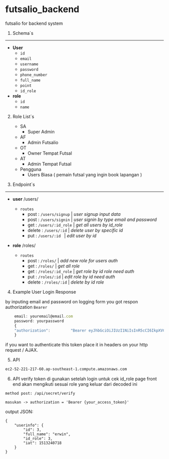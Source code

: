 # futsalio_backend
futsalio for backend system

1. Schema`s
---

- **User**
    - `id`
    - `email`
    - `username`
    - `password`
    - `phone_number`
    - `full_name`
    - `point`
    - `id_role`
- **role**
    - `id`
    - `name`

2. Role List`s
    - SA
        - Super Admin
    - AF
        - Admin Futsalio
    - OT
        - Owner Tempat Futsal
    - AT
        - Admin Tempat Futsal
    - Pengguna
        - Users Biasa ( pemain futsal yang ingin book lapangan )

3. Endpoint`s
---

- **user** /users/
    - `routes`
        - post  : `/users/signup` | *user signup input data*
        - post  : `/users/signin` | *user signin by type email and password*
        - get   : `/users/:id_role` | *get all users by id_role*
        - delete   : `/users/:id` | *delete user by specific id*
        - put   : `/users/:id ` | *edit user by id*

- **role** /roles/
    - `routes`
        - post  : `/roles/` | *add new role for users auth*
        - get   : `/roles/` | *get all role*
        - get   : `/roles/:id_role` | *get role by id role need auth*
        - put   : `/roles/:id` | *edit role by id need auth*
        - delete    : `/roles/:id` | *delete by id role*

4. Example User Login Response

by inputing email and password on logging form you got respon authorization `Bearer`
```javascript
    email: youremail@email.com
    password: yourpassword
    {
    "authorization":         "Bearer eyJhbGciOiJIUzI1NiIsInR5cCI6IkpXVCJ9.eyJpZCI6MSwiZnVsbF9uYW1lIjoiYWRtaW4iLCJpYXQiOjE1MTE3MDU4NjF9.jNgH6ZvrD2wDmd6bdpZ0vxRgcNgxNsU3UdLg2FRD4LA"
    }
```

if you want to authenticate this token place it in headers on your http request / AJAX.

5. API
```bash
ec2-52-221-217-60.ap-southeast-1.compute.amazonaws.com
```

6. API verify token di gunakan setelah login untuk cek id_role page front end akan mengikuti sesuai role yang keluar dari decoded ini
```
method post: /api/secret/verify

masukan -> authorization = 'Bearer {your_access_token}'
```

output JSON:
```
{
    "userinfo": {
        "id": 3,
        "full_name": "erwin",
        "id_role": 3,
        "iat": 1513240718
    }
}
```
